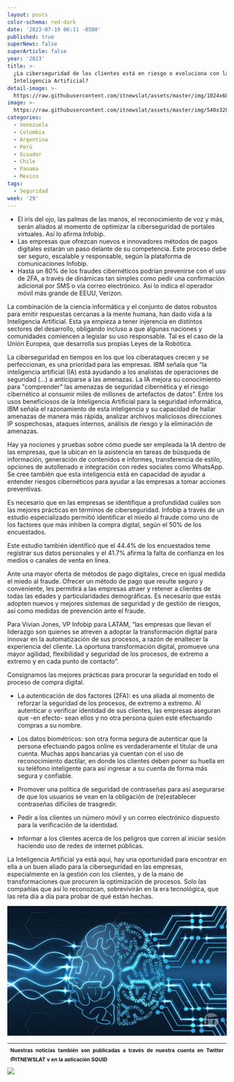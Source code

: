 ```yaml
---
layout: posts
color-schema: red-dark
date: '2023-07-19 06:11 -0500'
published: true
superNews: false
superArticle: false
year: '2023'
title: >-
  ¿La ciberseguridad de los clientes está en riesgo o evoluciona con la
  Inteligencia Artificial?
detail-image: >-
  https://raw.githubusercontent.com/itnewslat/assets/master/img/1024x680/inteligencia-artificial-g.jpg
image: >-
  https://raw.githubusercontent.com/itnewslat/assets/master/img/540x320/inteligencia-artificial-p.jpg
categories:
  - Venezuela
  - Colombia
  - Argentina
  - Perú
  - Ecuador
  - Chile
  - Panama
  - Mexico
tags:
  - Seguridad
week: '29'
---
```

- El iris del ojo, las palmas de las manos, el reconocimiento de voz y más, serán aliados al momento de optimizar la ciberseguridad de portales virtuales. Así lo afirma Infobip. 
- Las empresas que ofrezcan nuevos e innovadores métodos de pagos digitales estarán un paso delante de su competencia. Este proceso debe ser seguro, escalable y responsable, según la plataforma de comunicaciones Infobip.
- Hasta un 80% de los fraudes cibernéticos podrían prevenirse con el uso de 2FA, a través de dinámicas tan simples como pedir una confirmación adicional por SMS o vía correo electrónico. Así lo indica el operador móvil más grande de EEUU, Verizon.

La combinación de la ciencia informática y el conjunto de datos robustos para emitir respuestas cercanas a la mente humana, han dado vida a la Inteligencia Artificial. Esta ya empieza a tener injerencia en distintos sectores del desarrollo, obligando incluso a que algunas naciones y comunidades comiencen a legislar su uso responsable. Tal es el caso de la Unión Europea, que desarrolla sus propias Leyes de la Robótica.

La ciberseguridad en tiempos en los que los ciberataques crecen y se perfeccionan, es una prioridad para las empresas. IBM señala que “la inteligencia artificial (IA) está ayudando a los analistas de operaciones de seguridad (…) a anticiparse a las amenazas. La IA mejora su conocimiento para "comprender" las amenazas de seguridad cibernética y el riesgo cibernético al consumir miles de millones de artefactos de datos”.
Entre los usos beneficiosos de la Inteligencia Artificial para la seguridad informática, IBM señala el razonamiento de esta inteligencia y su capacidad de hallar amenazas de manera más rápida, analizar archivos maliciosos direcciones IP sospechosas, ataques internos, análisis de riesgo y la eliminación de amenazas.

Hay ya nociones y pruebas sobre cómo puede ser empleada la IA dentro de las empresas, que la ubican en la asistencia en tareas de búsqueda de información, generación de contenidos e informes, transferencia de estilo, opciones de autollenado e integración con redes sociales como WhatsApp. Se cree también que esta inteligencia está en capacidad de ayudar a entender riesgos cibernéticos para ayudar a las empresas a tomar acciones preventivas.

Es necesario que en las empresas se identifique a profundidad cuáles son las mejores prácticas en términos de ciberseguridad. Infobip a través de un estudio especializado permitió identificar el miedo al fraude como uno de los factores que más inhiben la compra digital, según el 50% de los encuestados.

Este estudio también identificó que el 44.4% de los encuestados teme registrar sus datos personales y el 41.7% afirma la falta de confianza en los medios o canales de venta en línea. 

Ante una mayor oferta de métodos de pago digitales, crece en igual medida el miedo al fraude. Ofrecer un método de pago que resulte seguro y conveniente, les permitirá a las empresas atraer y retener a clientes de todas las edades y particularidades demográficas. Es necesario que estás adopten nuevos y mejores sistemas de seguridad y de gestión de riesgos, así como medidas de prevención ante el fraude.

Para Vivian Jones, VP Infobip para LATAM, “las empresas que llevan el liderazgo son quienes se atreven a adoptar la transformación digital para innovar en la automatización de sus procesos, a razón de enaltecer la experiencia del cliente.  La oportuna transformación digital, promueve una mayor agilidad, flexibilidad y seguridad de los procesos, de extremo a extremo y en cada punto de contacto”.

Consignamos las mejores prácticas para procurar la seguridad en todo el proceso de compra digital.

- La autenticación de dos factores (2FA): es una aliada al momento de reforzar la seguridad de los procesos, de extremo a extremo. Al autenticar o verificar identidad de sus clientes, las empresas aseguran que -en efecto- sean ellos y no otra persona quien esté efectuando compras a su nombre.
 
- Los datos biométricos: son otra forma segura de autenticar que la persona efectuando pagos online es verdaderamente el titular de una cuenta. Muchas apps bancarias ya cuentan con el uso de reconocimiento dactilar, en donde los clientes deben poner su huella en su teléfono inteligente para así ingresar a su cuenta de forma más segura y confiable.

- Promover una política de seguridad de contraseñas para así asegurarse de que los usuarios se vean en la obligación de (re)establecer contraseñas difíciles de trasgredir.

- Pedir a los clientes un número móvil y un correo electrónico dispuesto para la verificación de la identidad.

- Informar a los clientes acerca de los peligros que corren al iniciar sesión haciendo uso de redes de internet públicas.

La Inteligencia Artificial ya está aquí, hay una oportunidad para encontrar en ella a un buen aliado para la ciberseguridad en las empresas, especialmente en la gestión con los clientes, y  de la mano de transformaciones que procuren la optimización de procesos. Solo las compañías que así lo reconozcan, sobrevivirán en la era tecnológica, que las reta día a día para probar de qué están hechas.  

![](https://raw.githubusercontent.com/itnewslat/assets/master/img/540x320/inteligencia-artificial-p.jpg)

<table style="height: 42px;" width="569">
<tbody>
<tr>
<td style="text-align: justify;"><sub><strong>Nuestras noticias también son publicadas a través de nuestra cuenta en Twitter <a href="https://twitter.com/itnewslat?lang=es">@ITNEWSLAT</a> y en la aplicación <a href="https://squidapp.co/en/">SQUID</a></strong></sub></td>
</tr>
</tbody>
</table>
<img src="https://tracker.metricool.com/c3po.jpg?hash=56f88a41e39ab42c063cc51676587a04"/>